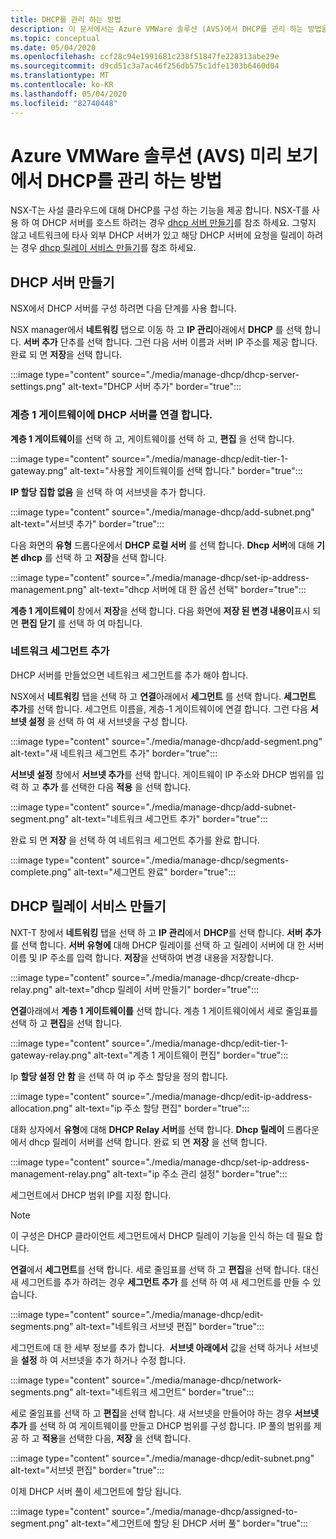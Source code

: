 ```yaml
---
title: DHCP를 관리 하는 방법
description: 이 문서에서는 Azure VMWare 솔루션 (AVS)에서 DHCP를 관리 하는 방법을 설명 합니다.
ms.topic: conceptual
ms.date: 05/04/2020
ms.openlocfilehash: ccf28c94e1991681c238f51847fe228313abe29e
ms.sourcegitcommit: d9cd51c3a7ac46f256db575c1dfe1303b6460d04
ms.translationtype: MT
ms.contentlocale: ko-KR
ms.lasthandoff: 05/04/2020
ms.locfileid: "82740448"
---
```

# <a name="how-to-manage-dhcp-in-azure-vmware-solution-avs-preview"></a>Azure VMWare 솔루션 (AVS) 미리 보기에서 DHCP를 관리 하는 방법

NSX-T는 사설 클라우드에 대해 DHCP를 구성 하는 기능을 제공 합니다. NSX-T를 사용 하 여 DHCP 서버를 호스트 하려는 경우 [dhcp 서버 만들기](#create-dhcp-server)를 참조 하세요. 그렇지 않고 네트워크에 타사 외부 DHCP 서버가 있고 해당 DHCP 서버에 요청을 릴레이 하려는 경우 [dhcp 릴레이 서비스 만들기](#create-dhcp-relay-service)를 참조 하세요.

## <a name="create-dhcp-server"></a>DHCP 서버 만들기

NSX에서 DHCP 서버를 구성 하려면 다음 단계를 사용 합니다.

NSX manager에서 **네트워킹** 탭으로 이동 하 고 **IP 관리**아래에서 **DHCP** 를 선택 합니다. **서버 추가** 단추를 선택 합니다. 그런 다음 서버 이름과 서버 IP 주소를 제공 합니다. 완료 되 면 **저장**을 선택 합니다.

:::image type="content" source="./media/manage-dhcp/dhcp-server-settings.png" alt-text="DHCP 서버 추가" border="true":::

### <a name="connect-dhcp-server-to-the-tier-1-gateway"></a>계층 1 게이트웨이에 DHCP 서버를 연결 합니다.

**계층 1 게이트웨이**를 선택 하 고, 게이트웨이를 선택 하 고, **편집** 을 선택 합니다.

:::image type="content" source="./media/manage-dhcp/edit-tier-1-gateway.png" alt-text="사용할 게이트웨이를 선택 합니다." border="true":::

**IP 할당 집합 없음** 을 선택 하 여 서브넷을 추가 합니다.

:::image type="content" source="./media/manage-dhcp/add-subnet.png" alt-text="서브넷 추가" border="true":::

다음 화면의 **유형** 드롭다운에서 **DHCP 로컬 서버** 를 선택 합니다. **Dhcp 서버**에 대해 **기본 dhcp** 를 선택 하 고 **저장**을 선택 합니다.

:::image type="content" source="./media/manage-dhcp/set-ip-address-management.png" alt-text="dhcp 서버에 대 한 옵션 선택" border="true":::

**계층 1 게이트웨이** 창에서 **저장**을 선택 합니다. 다음 화면에 **저장 된 변경 내용이**표시 되 면 **편집 닫기** 를 선택 하 여 마칩니다.

### <a name="add-a-network-segment"></a>네트워크 세그먼트 추가

DHCP 서버를 만들었으면 네트워크 세그먼트를 추가 해야 합니다.

NSX에서 **네트워킹** 탭을 선택 하 고 **연결**아래에서 **세그먼트** 를 선택 합니다. **세그먼트 추가**를 선택 합니다. 세그먼트 이름을, 계층-1 게이트웨이에 연결 합니다. 그런 다음 **서브넷 설정** 을 선택 하 여 새 서브넷을 구성 합니다. 

:::image type="content" source="./media/manage-dhcp/add-segment.png" alt-text="새 네트워크 세그먼트 추가" border="true":::

**서브넷 설정** 창에서 **서브넷 추가**를 선택 합니다. 게이트웨이 IP 주소와 DHCP 범위를 입력 하 고 **추가** 를 선택한 다음 **적용** 을 선택 합니다.

:::image type="content" source="./media/manage-dhcp/add-subnet-segment.png" alt-text="네트워크 세그먼트 추가" border="true":::

완료 되 면 **저장** 을 선택 하 여 네트워크 세그먼트 추가를 완료 합니다.

:::image type="content" source="./media/manage-dhcp/segments-complete.png" alt-text="세그먼트 완료" border="true":::

## <a name="create-dhcp-relay-service"></a>DHCP 릴레이 서비스 만들기

NXT-T 창에서 **네트워킹** 탭을 선택 하 고 **IP 관리**에서 **DHCP**를 선택 합니다. **서버 추가**를 선택 합니다. **서버 유형에** 대해 DHCP 릴레이를 선택 하 고 릴레이 서버에 대 한 서버 이름 및 IP 주소를 입력 합니다. **저장**을 선택하여 변경 내용을 저장합니다.

:::image type="content" source="./media/manage-dhcp/create-dhcp-relay.png" alt-text="dhcp 릴레이 서버 만들기" border="true":::

**연결**아래에서 **계층 1 게이트웨이를** 선택 합니다. 계층 1 게이트웨이에서 세로 줄임표를 선택 하 고 **편집**을 선택 합니다.

:::image type="content" source="./media/manage-dhcp/edit-tier-1-gateway-relay.png" alt-text="계층 1 게이트웨이 편집" border="true":::

Ip **할당 설정 안 함** 을 선택 하 여 ip 주소 할당을 정의 합니다.

:::image type="content" source="./media/manage-dhcp/edit-ip-address-allocation.png" alt-text="ip 주소 할당 편집" border="true":::

대화 상자에서 **유형**에 대해 **DHCP Relay 서버**를 선택 합니다. **Dhcp 릴레이** 드롭다운에서 dhcp 릴레이 서버를 선택 합니다. 완료 되 면 **저장** 을 선택 합니다.

:::image type="content" source="./media/manage-dhcp/set-ip-address-management-relay.png" alt-text="ip 주소 관리 설정" border="true":::

세그먼트에서 DHCP 범위 IP를 지정 합니다.

> [!NOTE]
> 이 구성은 DHCP 클라이언트 세그먼트에서 DHCP 릴레이 기능을 인식 하는 데 필요 합니다. 

**연결**에서 **세그먼트**를 선택 합니다. 세로 줄임표를 선택 하 고 **편집**을 선택 합니다. 대신 새 세그먼트를 추가 하려는 경우 **세그먼트 추가** 를 선택 하 여 새 세그먼트를 만들 수 있습니다.

:::image type="content" source="./media/manage-dhcp/edit-segments.png" alt-text="네트워크 서브넷 편집" border="true":::

세그먼트에 대 한 세부 정보를 추가 합니다.  **서브넷 아래에서** 값을 선택 하거나 서브넷을 **설정** 하 여 서브넷을 추가 하거나 수정 합니다.

:::image type="content" source="./media/manage-dhcp/network-segments.png" alt-text="네트워크 세그먼트" border="true":::

세로 줄임표를 선택 하 고 **편집**을 선택 합니다. 새 서브넷을 만들어야 하는 경우 **서브넷 추가** 를 선택 하 여 게이트웨이를 만들고 DHCP 범위를 구성 합니다. IP 풀의 범위를 제공 하 고 **적용**을 선택한 다음, **저장** 을 선택 합니다.

:::image type="content" source="./media/manage-dhcp/edit-subnet.png" alt-text="서브넷 편집" border="true":::

이제 DHCP 서버 풀이 세그먼트에 할당 됩니다.

:::image type="content" source="./media/manage-dhcp/assigned-to-segment.png" alt-text="세그먼트에 할당 된 DHCP 서버 풀" border="true":::
